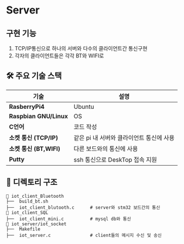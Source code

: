 # Server
## 구현 기능
1. TCP/IP통신으로 하나의 서버와 다수의 클라이언트간 통신구현
2. 각자의 클라이언트들은 각각 BT와 WIFI로 

## 🛠️ **주요 기술 스택**
| 기술                 | 설명                                             |
|----------------------|--------------------------------------------------|
| **RasberryPi4**       | Ubuntu             |
| **Raspbian GNU/Linux** | OS                    |
| **C언어**            | 코드 작성                             |
| **소켓 통신 (TCP/IP)**         | 같은 pi 내 서버와 클라이언트 통신에 사용               |
| **소켓 통신 (BT,WIFI)**        | 다른 보드와의 통신에 사용               |
| **Putty**        | ssh 통신으로 DeskTop 접속 지원      |

## 📂 **디렉토리 구조**

```plaintext
📁 iot_client_Bluetooth
├──  build_bt.sh
├──  iot_client_blutooth.c      # server와 stm32 보드간의 통신
📁 iot_client_SQL
├──  iot_client_mini.c          # mysql db와 통신
📁 iot_server/iot_socket
├──  Makefile
├──  iot_server.c               # client들의 메시지 수신 및 송신


```

